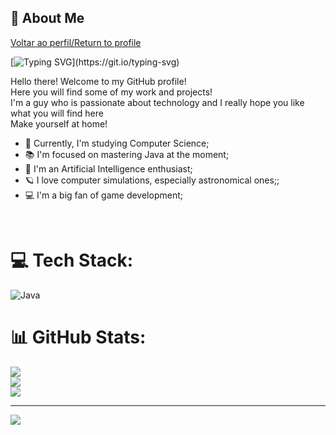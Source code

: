 ## 🌌 About Me
[Voltar ao perfil/Return to profile](https://github.com/DeVinc1)

[![Typing SVG](https://readme-typing-svg.herokuapp.com/?font=Noto+Sans+Mono&size=15&pause=1000&color=F7F7F7&center=true&vCenter=true&width=1000&height=20&lines=Hi!+My+name+is+Marcos%2C+welcome+to+my+GitHub!)](https://git.io/typing-svg)

Hello there! Welcome to my GitHub profile!<br> 
Here you will find some of my work and projects!<br>
I'm a guy who is passionate about technology and I really hope you like what you will find here<br>
Make yourself at home!<br>

- 🚀 Currently, I'm studying Computer Science;
- 📚 I'm focused on mastering Java at the moment;
- 🤖 I'm an Artificial Intelligence enthusiast;
- 🪐 I love computer simulations, especially astronomical ones;;
- 💻 I'm a big fan of game development;

<br>

# 💻 Tech Stack:
![Java](https://img.shields.io/badge/java-%23ED8B00.svg?style=for-the-badge&logo=java&logoColor=white)

# 📊 GitHub Stats:
![](https://github-readme-stats.vercel.app/api?username=DeVinc1&theme=dark&hide_border=false&include_all_commits=false&count_private=false)<br/>
![](https://github-readme-streak-stats.herokuapp.com/?user=DeVinc1&theme=dark&hide_border=false)<br/>
![](https://github-readme-stats.vercel.app/api/top-langs/?username=DeVinc1&theme=dark&hide_border=false&include_all_commits=false&count_private=false&layout=compact)

---
[![](https://visitcount.itsvg.in/api?id=DeVinc1&icon=3&color=12)](https://visitcount.itsvg.in)


